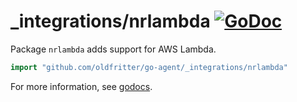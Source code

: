 # _integrations/nrlambda [![GoDoc](https://godoc.org/github.com/oldfritter/go-agent/_integrations/nrlambda?status.svg)](https://godoc.org/github.com/oldfritter/go-agent/_integrations/nrlambda)

Package `nrlambda` adds support for AWS Lambda.

```go
import "github.com/oldfritter/go-agent/_integrations/nrlambda"
```

For more information, see
[godocs](https://godoc.org/github.com/oldfritter/go-agent/_integrations/nrlambda).

